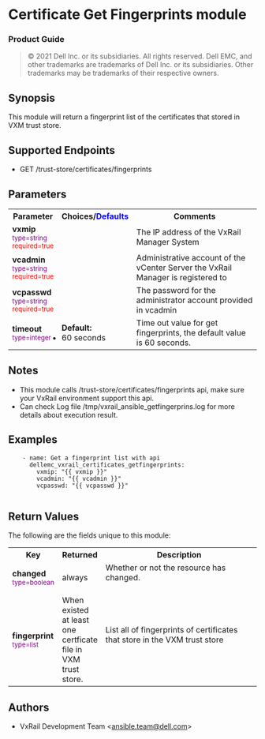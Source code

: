 **Certificate Get Fingerprints module**
=================
### Product Guide

> © 2021 Dell Inc. or its subsidiaries. All rights reserved. Dell 
> EMC, and other trademarks are trademarks of Dell Inc. or its 
> subsidiaries. Other trademarks may be trademarks of their respective owners.

Synopsis
--------
This module will return a fingerprint list of the certificates that stored in VXM trust store.
  
Supported Endpoints
--------

* GET /trust-store/certificates/fingerprints

Parameters
----------

<table  border=0 cellpadding=0 class="documentation-table">
    <tr>
        <th colspan="1">Parameter</th>
        <th>Choices/<font color="blue">Defaults</font></th>
                    <th width="100%">Comments</th>
    </tr>
                            <tr>
                                                            <td colspan="1">
                <div class="ansibleOptionAnchor" id="parameter-host_name"></div>
                <b>vxmip</b>
                <a class="ansibleOptionLink" href="#parameter-host_name" title="Permalink to this option"></a>
                <div style="font-size: small">
                    <span style="color: purple">type=string</span>
                    <br>
                    <span style="color: red">required=true</span>                    </div>
                                                    </td>
                            <td>
                                                                                                                                                        </td>
                                                            <td>
                                        <div></div>
                                        <div>The IP address of the VxRail Manager System</div>
                                                    </td>
        </tr>
                            <tr>
                                                            <td colspan="1">
                <div class="ansibleOptionAnchor" id="parameter-host_name"></div>
                <b>vcadmin</b>
                <a class="ansibleOptionLink" href="#parameter-host_name" title="Permalink to this option"></a>
                <div style="font-size: small">
                    <span style="color: purple">type=string</span>
                    <br>
                    <span style="color: red">required=true</span>                    </div>
                                                    </td>
                            <td>
                                                                                                                                                        </td>
                                                            <td>
                                        <div></div>
                                        <div>Administrative account of the vCenter Server the VxRail Manager is registered to</div>
                                                    </td>
        </tr>
<tr>
                                                            <td colspan="1">
                <div class="ansibleOptionAnchor" id="parameter-host_name"></div>
                <b>vcpasswd</b>
                <a class="ansibleOptionLink" href="#parameter-host_name" title="Permalink to this option"></a>
                <div style="font-size: small">
                    <span style="color: purple">type=string</span>
                    <br>
                    <span style="color: red">required=true</span>                    </div>
                                                    </td>
                            <td>
                                                                                                                                                        </td>
                                                            <td>
                                        <div></div>
                                        <div>The password for the administrator account provided in vcadmin</div>
                                                    </td>
        </tr>
                            <tr>
                                                                         <td colspan="1">
                                            <div class="ansibleOptionAnchor" id="parameter-state"></div>
                                            <b>timeout</b>
                                            <a class="ansibleOptionLink" href="#parameter-state" title="Permalink to this option"></a>
                                            <div style="font-size: small">
                                                <span style="color: purple">type=integer</span>
                                                <br>
                                                <span style="color: red"></span>                    </div>
                                                                                </td>
                                                        <td>
                                                                                                                                                    <ul style="margin: 0; padding: 0"><b>Default:</b>
                                                                                                                                                                                        <li>60 seconds</li>
                                                                                                            </ul>
                                                                                                    </td>
                                                                                        <td>
                                                                    <div></div>
                                                                    <div>Time out value for get fingerprints, the default value is 60 seconds.</div>
                                                                    <div></div>
                                                                                </td>
</tr>

</table>

Notes
-----
- This module calls /trust-store/certificates/fingerprints api, make sure your VxRail environment support this api. 
- Can check Log file /tmp/vxrail_ansible_getfingerprins.log for more details about execution result.


Examples
--------

``` yaml+jinja
    - name: Get a fingerprint list with api
      dellemc_vxrail_certificates_getfingerprints:
        vxmip: "{{ vxmip }}"
        vcadmin: "{{ vcadmin }}"
        vcpasswd: "{{ vcpasswd }}"
       
```

Return Values
-------------

The following are the fields unique to this module:

<table border=0 cellpadding=0 class="documentation-table">
    <tr>
        <th colspan="2">Key</th>
        <th>Returned</th>
        <th width="100%">Description</th>
    </tr>
                <tr>
                            <td colspan="2">
                <div class="ansibleOptionAnchor" id="return-changed"></div>
                <b>changed</b>
                <a class="ansibleOptionLink" href="#return-changed" title="Permalink to this return value"></a>
                <div style="font-size: small">
                  <span style="color: purple">type=boolean</span>
                                      </div>
                                </td>
            <td>always</td>
            <td>
                                        <div>Whether or not the resource has changed.</div>
                                    <br/>
                                </td>
        </tr>
                            <tr>
                            <td colspan="2">
                <div class="ansibleOptionAnchor" id="return-host_details"></div>
                <b>fingerprint</b>
                <a class="ansibleOptionLink" href="#return-host_details" title="Permalink to this return value"></a>
                <div style="font-size: small">
                  <span style="color: purple">type=list</span>
                                      </div>
                                </td>
            <td>When existed at least one certficate file in VXM trust store.</td>
            <td>
                                        <div>List all of fingerprints of certificates that store in the VXM trust store</div>
                                    <br/>
                                </td>
        </tr>

</table>

Authors
-------

-   VxRail Development Team &lt;<ansible.team@dell.com>&gt;